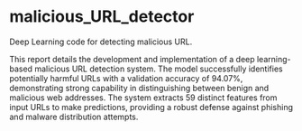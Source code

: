 # malicious_URL_detector
Deep Learning code for detecting malicious URL.

This report details the development and implementation of a deep learning-based malicious URL detection system. The model successfully identifies potentially harmful URLs with a validation accuracy of 94.07%, demonstrating strong capability in distinguishing between benign and malicious web addresses. The system extracts 59 distinct features from input URLs to make predictions, providing a robust defense against phishing and malware distribution attempts.
